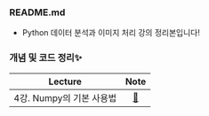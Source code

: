 ### README.md
- Python 데이터 분석과 이미지 처리 강의 정리본입니다!
  
 ### 개념 및 코드 정리✨
|__Lecture__|__Note__|
|:---:|:---:|
|4강. Numpy의 기본 사용법|[📝](https://blog.naver.com/ljwon77_/222229470649)|
